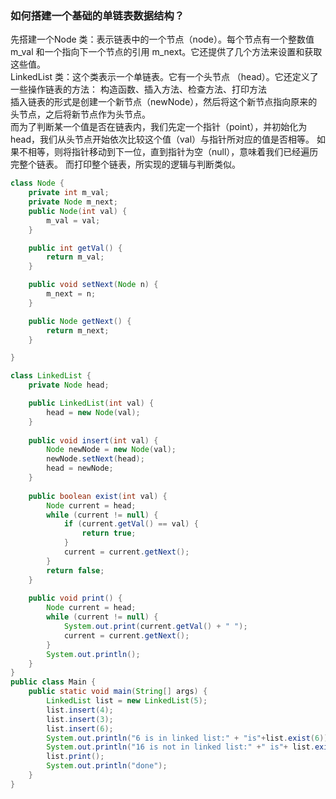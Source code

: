 ### 如何搭建一个基础的单链表数据结构？
先搭建一个Node 类：表示链表中的一个节点（node）。每个节点有一个整数值 m_val 和一个指向下一个节点的引用 m_next。它还提供了几个方法来设置和获取这些值。  
LinkedList 类：这个类表示一个单链表。它有一个头节点 （head）。它还定义了一些操作链表的方法：
构造函数、插入方法、检查方法、打印方法    
插入链表的形式是创建一个新节点（newNode），然后将这个新节点指向原来的头节点，之后将新节点作为头节点。  
而为了判断某一个值是否在链表内，我们先定一个指针（point），并初始化为 head，我们从头节点开始依次比较这个值（val）与指针所对应的值是否相等。 如果不相等，则将指针移动到下一位，直到指针为空（null），意味着我们已经遍历完整个链表。 
而打印整个链表，所实现的逻辑与判断类似。

```java
class Node {
    private int m_val;
    private Node m_next;
    public Node(int val) {
        m_val = val;
    }

    public int getVal() {
        return m_val;
    }

    public void setNext(Node n) {
        m_next = n;
    }

    public Node getNext() {
        return m_next;
    }

}

class LinkedList {
    private Node head;

    public LinkedList(int val) {
        head = new Node(val);
    }
    
    public void insert(int val) {
        Node newNode = new Node(val);
        newNode.setNext(head);
        head = newNode;
    }
    
    public boolean exist(int val) {
        Node current = head;
        while (current != null) {
            if (current.getVal() == val) {
                return true;
            }
            current = current.getNext();
        }
        return false;
    }
    
    public void print() {
        Node current = head;
        while (current != null) {
            System.out.print(current.getVal() + " ");
            current = current.getNext();
        }
        System.out.println();
    }
}
public class Main {
    public static void main(String[] args) {
        LinkedList list = new LinkedList(5);
        list.insert(4);
        list.insert(3);
        list.insert(6);
        System.out.println("6 is in linked list:" + "is"+list.exist(6));
        System.out.println("16 is not in linked list:" +" is"+ list.exist(16));
        list.print();
        System.out.println("done");
    }
}
```
